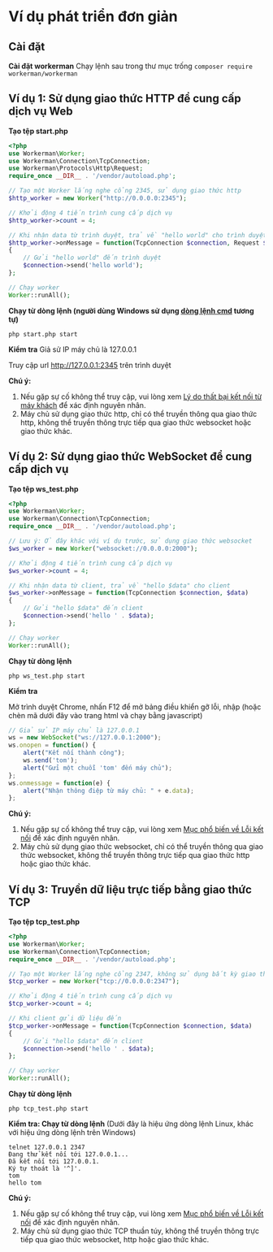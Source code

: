 # Ví dụ phát triển đơn giản

## Cài đặt

**Cài đặt workerman**
Chạy lệnh sau trong thư mục trống
`composer require workerman/workerman`

## Ví dụ 1: Sử dụng giao thức HTTP để cung cấp dịch vụ Web

**Tạo tệp start.php**
```php
<?php
use Workerman\Worker;
use Workerman\Connection\TcpConnection;
use Workerman\Protocols\Http\Request;
require_once __DIR__ . '/vendor/autoload.php';

// Tạo một Worker lắng nghe cổng 2345, sử dụng giao thức http
$http_worker = new Worker("http://0.0.0.0:2345");

// Khởi động 4 tiến trình cung cấp dịch vụ
$http_worker->count = 4;

// Khi nhận data từ trình duyệt, trả về "hello world" cho trình duyệt
$http_worker->onMessage = function(TcpConnection $connection, Request $request)
{
    // Gửi "hello world" đến trình duyệt
    $connection->send('hello world');
};

// Chạy worker
Worker::runAll();
```

**Chạy từ dòng lệnh (người dùng Windows sử dụng [dòng lệnh cmd](https://baike.baidu.com/item/%E5%91%BD%E4%BB%A4%E6%8F%90%E7%A4%BA%E7%AC%A6?fromtitle=CMD&fromid=1193011&type=syn) tương tự)**
```shell
php start.php start
```

**Kiểm tra**
Giả sử IP máy chủ là 127.0.0.1

Truy cập url http://127.0.0.1:2345 trên trình duyệt

 **Chú ý:**

1. Nếu gặp sự cố không thể truy cập, vui lòng xem [Lý do thất bại kết nối từ máy khách](../faq/client-connect-fail.md) để xác định nguyên nhân.
2. Máy chủ sử dụng giao thức http, chỉ có thể truyền thông qua giao thức http, không thể truyền thông trực tiếp qua giao thức websocket hoặc giao thức khác.

## Ví dụ 2: Sử dụng giao thức WebSocket để cung cấp dịch vụ

**Tạo tệp ws_test.php**

```php
<?php
use Workerman\Worker;
use Workerman\Connection\TcpConnection;
require_once __DIR__ . '/vendor/autoload.php';

// Lưu ý: Ở đây khác với ví dụ trước, sử dụng giao thức websocket
$ws_worker = new Worker("websocket://0.0.0.0:2000");

// Khởi động 4 tiến trình cung cấp dịch vụ
$ws_worker->count = 4;

// Khi nhận data từ client, trả về "hello $data" cho client
$ws_worker->onMessage = function(TcpConnection $connection, $data)
{
    // Gửi "hello $data" đến client
    $connection->send('hello ' . $data);
};

// Chạy worker
Worker::runAll();
```

**Chạy từ dòng lệnh**
```shell
php ws_test.php start
```

**Kiểm tra**

Mở trình duyệt Chrome, nhấn F12 để mở bảng điều khiển gỡ lỗi, nhập (hoặc chèn mã dưới đây vào trang html và chạy bằng javascript)

```javascript
// Giả sử IP máy chủ là 127.0.0.1
ws = new WebSocket("ws://127.0.0.1:2000");
ws.onopen = function() {
    alert("Kết nối thành công");
    ws.send('tom');
    alert("Gửi một chuỗi 'tom' đến máy chủ");
};
ws.onmessage = function(e) {
    alert("Nhận thông điệp từ máy chủ: " + e.data);
};
```

  **Chú ý:**

1. Nếu gặp sự cố không thể truy cập, vui lòng xem [Mục phổ biến về Lỗi kết nối](../faq/client-connect-fail.md) để xác định nguyên nhân.
2. Máy chủ sử dụng giao thức websocket, chỉ có thể truyền thông qua giao thức websocket, không thể truyền thông trực tiếp qua giao thức http hoặc giao thức khác.

## Ví dụ 3: Truyền dữ liệu trực tiếp bằng giao thức TCP

**Tạo tệp tcp_test.php**

```php
<?php
use Workerman\Worker;
use Workerman\Connection\TcpConnection;
require_once __DIR__ . '/vendor/autoload.php';

// Tạo một Worker lắng nghe cổng 2347, không sử dụng bất kỳ giao thức ứng dụng nào
$tcp_worker = new Worker("tcp://0.0.0.0:2347");

// Khởi động 4 tiến trình cung cấp dịch vụ
$tcp_worker->count = 4;

// Khi client gửi dữ liệu đến
$tcp_worker->onMessage = function(TcpConnection $connection, $data)
{
    // Gửi "hello $data" đến client
    $connection->send('hello ' . $data);
};

// Chạy worker
Worker::runAll();
```

**Chạy từ dòng lệnh**

```shell
php tcp_test.php start
```

**Kiểm tra: Chạy từ dòng lệnh**
(Dưới đây là hiệu ứng dòng lệnh Linux, khác với hiệu ứng dòng lệnh trên Windows)
```shell
telnet 127.0.0.1 2347
Đang thử kết nối tới 127.0.0.1...
Đã kết nối tới 127.0.0.1.
Ký tự thoát là '^]'.
tom
hello tom
```

**Chú ý:**

1. Nếu gặp sự cố không thể truy cập, vui lòng xem [Mục phổ biến về Lỗi kết nối](../faq/client-connect-fail.md) để xác định nguyên nhân.
2. Máy chủ sử dụng giao thức TCP thuần túy, không thể truyền thông trực tiếp qua giao thức websocket, http hoặc giao thức khác.

